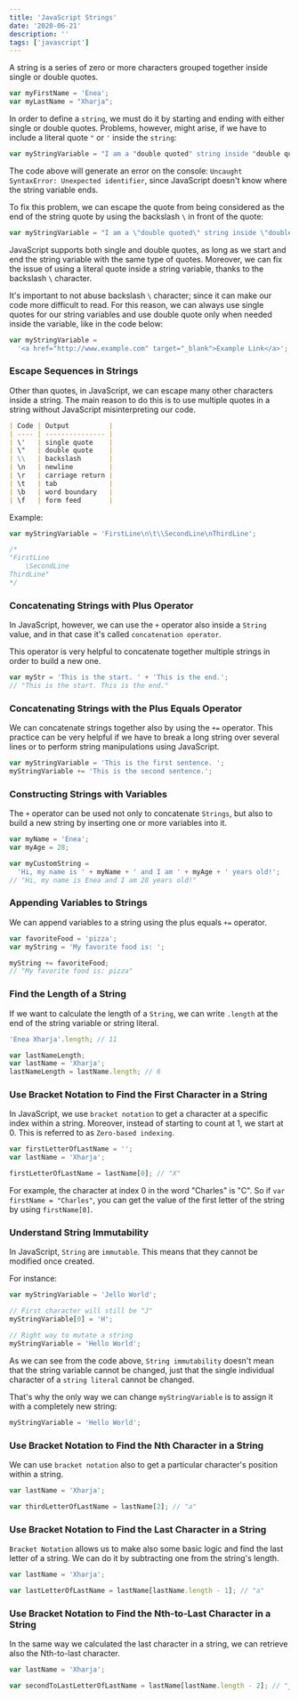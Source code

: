 ```yaml
---
title: 'JavaScript Strings'
date: '2020-06-21'
description: ''
tags: ['javascript']
---
```


A string is a series of zero or more characters grouped together inside single or double quotes.

<!-- prettier-ignore -->
```js
var myFirstName = 'Enea';
var myLastName = "Xharja";
```

In order to define a `string`, we must do it by starting and ending with either single or double quotes.
Problems, however, might arise, if we have to include a literal quote `"` or `'` inside the `string`:

<!-- prettier-ignore -->
```js
var myStringVariable = "I am a "double quoted" string inside "double quotes"."; 
```

The code above will generate an error on the console: `Uncaught SyntaxError: Unexpected identifier`, since JavaScript doesn't know where the string variable ends.

To fix this problem, we can escape the quote from being considered as the end of the string quote by using the backslash `\` in front of the quote:

<!-- prettier-ignore -->
```js
var myStringVariable = "I am a \"double quoted\" string inside \"double quotes\"."; 
```

JavaScript supports both single and double quotes, as long as we start and end the string variable with the same type of quotes. Moreover, we can fix the issue of using a literal quote inside a string variable, thanks to the backslash `\` character.

It's important to not abuse backslash `\` character; since it can make our code more difficult to read.
For this reason, we can always use single quotes for our string variables and use double quote only when needed inside the variable, like in the code below:

```js
var myStringVariable =
  '<a href="http://www.example.com" target="_blank">Example Link</a>';
```

### Escape Sequences in Strings

Other than quotes, in JavaScript, we can escape many other characters inside a string.
The main reason to do this is to use multiple quotes in a string without JavaScript misinterpreting our code.

```markdown
| Code | Output          |
| ---- | --------------- |
| \'   | single quote    |
| \"   | double quote    |
| \\   | backslash       |
| \n   | newline         |
| \r   | carriage return |
| \t   | tab             |
| \b   | word boundary   |
| \f   | form feed       |
```

Example:

```js
var myStringVariable = 'FirstLine\n\t\\SecondLine\nThirdLine';

/*
"FirstLine
	\SecondLine
ThirdLine"
*/
```

### Concatenating Strings with Plus Operator

In JavaScript, however, we can use the `+` operator also inside a `String` value, and in that case it's called `concatenation operator`.

This operator is very helpful to concatenate together multiple strings in order to build a new one.

```js
var myStr = 'This is the start. ' + 'This is the end.';
// "This is the start. This is the end."
```

### Concatenating Strings with the Plus Equals Operator

We can concatenate strings together also by using the `+=` operator.
This practice can be very helpful if we have to break a long string over several lines or to perform string manipulations using JavaScript.

```js
var myStringVariable = 'This is the first sentence. ';
myStringVariable += 'This is the second sentence.';
```

### Constructing Strings with Variables

The `+` operator can be used not only to concatenate `Strings`, but also to build a new string by inserting one or more variables into it.

```js
var myName = 'Enea';
var myAge = 28;

var myCustomString =
  'Hi, my name is ' + myName + ' and I am ' + myAge + ' years old!';
// "Hi, my name is Enea and I am 28 years old!"
```

### Appending Variables to Strings

We can append variables to a string using the plus equals `+=` operator.

```js
var favoriteFood = 'pizza';
var myString = 'My favorite food is: ';

myString += favoriteFood;
// "My favorite food is: pizza"
```

### Find the Length of a String

If we want to calculate the length of a `String`, we can write `.length` at the end of the string variable or string literal.

```js
'Enea Xharja'.length; // 11

var lastNameLength;
var lastName = 'Xharja';
lastNameLength = lastName.length; // 6
```

### Use Bracket Notation to Find the First Character in a String

In JavaScript, we use `bracket notation` to get a character at a specific index within a string. Moreover, instead of starting to count at 1, we start at 0. This is referred to as `Zero-based indexing`.

```js
var firstLetterOfLastName = '';
var lastName = 'Xharja';

firstLetterOfLastName = lastName[0]; // "X"
```

For example, the character at index 0 in the word "Charles" is "C". So if `var firstName = "Charles"`, you can get the value of the first letter of the string by using `firstName[0]`.

### Understand String Immutability

In JavaScript, `String` are `immutable`. This means that they cannot be modified once created.

For instance:

```js
var myStringVariable = 'Jello World';

// First character will still be "J"
myStringVariable[0] = 'H';

// Right way to mutate a string
myStringVariable = 'Hello World';
```

As we can see from the code above, `String immutability` doesn't mean that the string variable cannot be changed, just that the single individual character of a `string literal` cannot be changed.

That's why the only way we can change `myStringVariable` is to assign it with a completely new string:

```js
myStringVariable = 'Hello World';
```

### Use Bracket Notation to Find the Nth Character in a String

We can use `bracket notation` also to get a particular character's position within a string.

```js
var lastName = 'Xharja';

var thirdLetterOfLastName = lastName[2]; // "a"
```

### Use Bracket Notation to Find the Last Character in a String

`Bracket Notation` allows us to make also some basic logic and find the last letter of a string. We can do it by subtracting one from the string's length.

```js
var lastName = 'Xharja';

var lastLetterOfLastName = lastName[lastName.length - 1]; // "a"
```

### Use Bracket Notation to Find the Nth-to-Last Character in a String

In the same way we calculated the last character in a string, we can retrieve also the Nth-to-last character.

```js
var lastName = 'Xharja';

var secondToLastLetterOfLastName = lastName[lastName.length - 2]; // "j"
```
